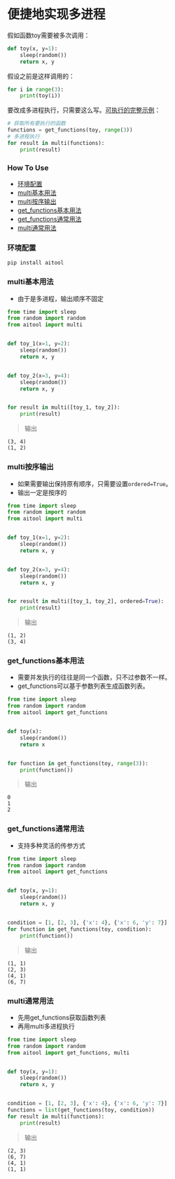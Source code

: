 # 便捷地实现多进程

假如函数toy需要被多次调用：
```python
def toy(x, y=1):
    sleep(random())
    return x, y
```

假设之前是这样调用的：
```python
for i in range(3):
    print(toy(i))
```

要改成多进程执行，只需要这么写。[可执行的完整示例](#multi通常用法)：
```python
# 获取所有要执行的函数
functions = get_functions(toy, range(3))
# 多进程执行
for result in multi(functions):
    print(result)
```


### How To Use

- [环境配置](#环境配置)
- [multi基本用法](#multi基本用法)
- [multi按序输出](#multi按序输出)
- [get_functions基本用法](#get_functions基本用法)
- [get_functions通常用法](#get_functions通常用法)
- [multi通常用法](#multi通常用法)

### 环境配置
```shell script
pip install aitool
```

### multi基本用法
- 由于是多进程，输出顺序不固定

```python
from time import sleep
from random import random
from aitool import multi


def toy_1(x=1, y=2):
    sleep(random())
    return x, y


def toy_2(x=3, y=4):
    sleep(random())
    return x, y


for result in multi([toy_1, toy_2]):
    print(result)
```
> 输出
```text
(3, 4)
(1, 2)
```

### multi按序输出
- 如果需要输出保持原有顺序，只需要设置`ordered=True`。
- 输出一定是按序的

```python
from time import sleep
from random import random
from aitool import multi


def toy_1(x=1, y=2):
    sleep(random())
    return x, y


def toy_2(x=3, y=4):
    sleep(random())
    return x, y


for result in multi([toy_1, toy_2], ordered=True):
    print(result)
```
> 输出
```text
(1, 2)
(3, 4)
```

### get_functions基本用法
- 需要并发执行的往往是同一个函数，只不过参数不一样。  
- get_functions可以基于参数列表生成函数列表。

```python
from time import sleep
from random import random
from aitool import get_functions


def toy(x):
    sleep(random())
    return x


for function in get_functions(toy, range(3)):
    print(function())
```
> 输出
```text
0
1
2
```

### get_functions通常用法
- 支持多种灵活的传参方式

```python
from time import sleep
from random import random
from aitool import get_functions


def toy(x, y=1):
    sleep(random())
    return x, y


condition = [1, [2, 3], {'x': 4}, {'x': 6, 'y': 7}]
for function in get_functions(toy, condition):
    print(function())
```
> 输出
```text
(1, 1)
(2, 3)
(4, 1)
(6, 7)
```

### multi通常用法
- 先用get_functions获取函数列表  
- 再用multi多进程执行

```python
from time import sleep
from random import random
from aitool import get_functions, multi


def toy(x, y=1):
    sleep(random())
    return x, y


condition = [1, [2, 3], {'x': 4}, {'x': 6, 'y': 7}]
functions = list(get_functions(toy, condition))
for result in multi(functions):
    print(result)
```
> 输出
```text
(2, 3)
(6, 7)
(4, 1)
(1, 1)
```
